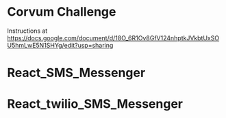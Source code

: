 # Corvum Challenge

Instructions at https://docs.google.com/document/d/18O_6R1Ov8GfV124nhptkJVkbtUxSOU5hmLwE5N1SHYg/edit?usp=sharing
# React_SMS_Messenger
# React_twilio_SMS_Messenger
